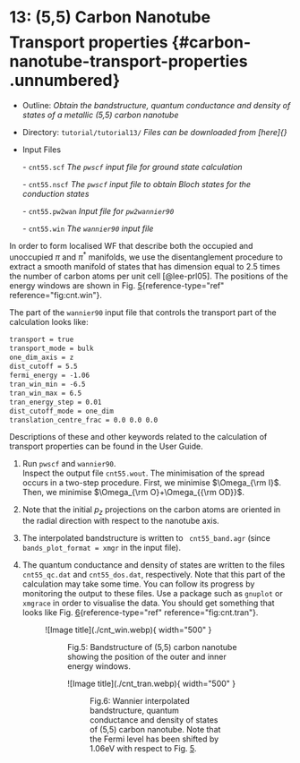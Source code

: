 # 13: (5,5) Carbon Nanotube &#151; Transport properties {#carbon-nanotube-transport-properties .unnumbered}

-   Outline: *Obtain the bandstructure, quantum conductance and density
    of states of a metallic (5,5) carbon nanotube*

-   Directory: `tutorial/tutorial13/` *Files can be downloaded from [here]{}*

-   Input Files

    \-    `cnt55.scf` *The `pwscf` input file for ground
        state calculation*

    \-    `cnt55.nscf` *The `pwscf` input file to obtain
        Bloch states for the conduction states*

    \-    `cnt55.pw2wan` *Input file for `pw2wannier90`*

    \-    `cnt55.win` *The `wannier90` input file*

In order to form localised WF that describe both the occupied and
unoccupied $\pi$ and $\pi^{\ast}$ manifolds, we use the disentanglement
procedure to extract a smooth manifold of states that has dimension
equal to 2.5 times the number of carbon atoms per unit
cell [@lee-prl05]. The positions of the energy windows are shown in
Fig. [5](#fig:cnt.win){reference-type="ref" reference="fig:cnt.win"}.

The part of the `wannier90` input file that controls the transport part
of the calculation looks like:

```vi title="Input file"
transport = true
transport_mode = bulk
one_dim_axis = z
dist_cutoff = 5.5
fermi_energy = -1.06
tran_win_min = -6.5
tran_win_max = 6.5
tran_energy_step = 0.01
dist_cutoff_mode = one_dim
translation_centre_frac = 0.0 0.0 0.0
```

Descriptions of these and other keywords related to the calculation of
transport properties can be found in the User Guide.

1.  Run `pwscf` and `wannier90`.\
    Inspect the output file `cnt55.wout`. The minimisation of the spread
    occurs in a two-step procedure. First, we minimise $\Omega_{\rm
      I}$. Then, we minimise $\Omega_{\rm O}+\Omega_{{\rm OD}}$.

2.  Note that the initial $p_{z}$ projections on the carbon atoms are
    oriented in the radial direction with respect to the nanotube axis.

3.  The interpolated bandstructure is written to ` cnt55_band.agr`
    (since `bands_plot_format = xmgr` in the input file).

4.  The quantum conductance and density of states are written to the
    files `cnt55_qc.dat` and `cnt55_dos.dat`, respectively. Note that
    this part of the calculation may take some time. You can follow its
    progress by monitoring the output to these files. Use a package such
    as `gnuplot` or `xmgrace` in order to visualise the data. You should
    get something that looks like
    Fig. [6](#fig:cnt.tran){reference-type="ref"
    reference="fig:cnt.tran"}.

    <figure markdown="span">
    ![Image title](./cnt_win.webp){ width="500" }
    <figure id="fig:cnt.win">
    <figcaption> Fig.5: Bandstructure of (5,5) carbon nanotube showing the position
    of the outer and inner energy windows.</figcaption>
    </figure>

    <figure markdown="span">
    ![Image title](./cnt_tran.webp){ width="500" }
    <figure id="fig:cnt.tran">
    <figcaption> Fig.6: Wannier interpolated bandstructure, quantum conductance and
    density of states of (5,5) carbon nanotube. Note that the Fermi level
    has been shifted by 1.06eV with respect to Fig. <a href="#fig:cnt.win"
    data-reference-type="ref"
    data-reference="fig:cnt.win">5</a>.</figcaption>
    </figure>

